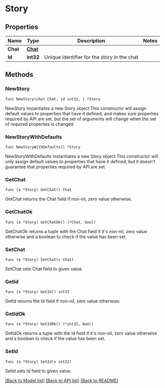 # Story

## Properties

Name | Type | Description | Notes
------------ | ------------- | ------------- | -------------
**Chat** | [**Chat**](Chat.md) |  | 
**Id** | **int32** | Unique identifier for the story in the chat | 

## Methods

### NewStory

`func NewStory(chat Chat, id int32, ) *Story`

NewStory instantiates a new Story object
This constructor will assign default values to properties that have it defined,
and makes sure properties required by API are set, but the set of arguments
will change when the set of required properties is changed

### NewStoryWithDefaults

`func NewStoryWithDefaults() *Story`

NewStoryWithDefaults instantiates a new Story object
This constructor will only assign default values to properties that have it defined,
but it doesn't guarantee that properties required by API are set

### GetChat

`func (o *Story) GetChat() Chat`

GetChat returns the Chat field if non-nil, zero value otherwise.

### GetChatOk

`func (o *Story) GetChatOk() (*Chat, bool)`

GetChatOk returns a tuple with the Chat field if it's non-nil, zero value otherwise
and a boolean to check if the value has been set.

### SetChat

`func (o *Story) SetChat(v Chat)`

SetChat sets Chat field to given value.


### GetId

`func (o *Story) GetId() int32`

GetId returns the Id field if non-nil, zero value otherwise.

### GetIdOk

`func (o *Story) GetIdOk() (*int32, bool)`

GetIdOk returns a tuple with the Id field if it's non-nil, zero value otherwise
and a boolean to check if the value has been set.

### SetId

`func (o *Story) SetId(v int32)`

SetId sets Id field to given value.



[[Back to Model list]](../README.md#documentation-for-models) [[Back to API list]](../README.md#documentation-for-api-endpoints) [[Back to README]](../README.md)


